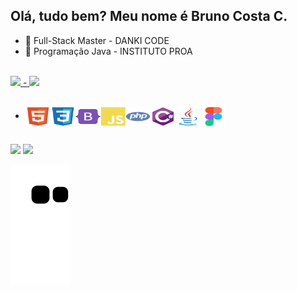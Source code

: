 ## Olá, tudo bem? Meu nome é Bruno Costa C.               

<!--Mini introdução-->
- 🎲 Full-Stack Master - DANKI CODE
- 🌱 Programação Java - INSTITUTO PROA

<br />

<!--Tables do Github-->

<div>
  <a href="https://github.com/ihyperbr">
  <img height="225em" = src = "https://github-readme-stats.vercel.app/api/top-langs/?username=ihyperbr&theme=apprentice"/> -  
  <img height="200em" = src="https://github-readme-stats.vercel.app/api?username=ihyperbr&show_icons=true&theme=apprentice &include_all_commits=true&count_private=true"/>
</div>
 
<br />
 
<!--Habilidades-->
 
  - <img align="center" alt="HTML5" height="30" width="40" src="https://github.com/devicons/devicon/blob/master/icons/html5/html5-original.svg"><img align="center"         alt="CSS3" height="30" width="40" src="https://github.com/devicons/devicon/blob/master/icons/css3/css3-original.svg"><img align="center" alt="Bootstrap"               height="30"    width="40" src="https://github.com/devicons/devicon/blob/master/icons/bootstrap/bootstrap-plain.svg"><img align="center" alt="Js" height="30"           width="40" src="https://github.com/devicons/devicon/blob/master/icons/javascript/javascript-plain.svg"><img align="center" alt="PHP" height="30" width="40"             src="https://github.com/devicons/devicon/blob/master/icons/php/php-plain.svg"><img align="center" alt="Csharp" height="30" width="40"                                   src="https://github.com/devicons/devicon/blob/master/icons/csharp/csharp-original.svg"><img align="center" alt="JAVA" height="30" width="40"                           src="https://github.com/devicons/devicon/blob/master/icons/java/java-original.svg"><img align="center" alt="JAVA" height="30" width="40"                               src="https://github.com/devicons/devicon/blob/master/icons/figma/figma-original.svg">
  
##
 
<!--Redes Sociais e animação-->
 
<div> 
  <a href="https://www.instagram.com/bruno.costa.c/" target="_blank"><img src="https://img.shields.io/badge/-Instagram-%23E4405F?style=for-the-         badge&logo=instagram&logoColor=white" target="_blank"></a>
  <a href="https://www.linkedin.com/in/bruno-costa-a643621b2/" target="_blank"><img src="https://img.shields.io/badge/-LinkedIn-%230077B5?style=for-the-badge&logo=linkedin&logoColor=white" target="_blank"></a> 
 
   ![Snake animation](https://github.com/ihyperbr/ihyperbr/blob/output/github-contribution-grid-snake.svg)
 
 </div>
